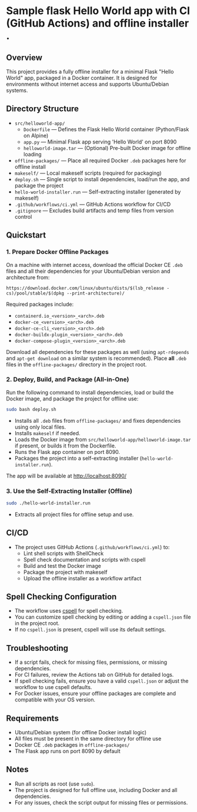 # Sample flask Hello World app with CI (GitHub Actions) and offline installer .

## Overview

This project provides a fully offline installer for a minimal Flask "Hello World" app, packaged in a Docker container. It is designed for environments without internet access and supports Ubuntu/Debian systems.

## Directory Structure

- `src/helloworld-app/`
  - `Dockerfile` — Defines the Flask Hello World container (Python/Flask on Alpine)
  - `app.py` — Minimal Flask app serving 'Hello World' on port 8090
  - `helloworld-image.tar` — (Optional) Pre-built Docker image for offline loading
- `offline-packages/` — Place all required Docker `.deb` packages here for offline install
- `makeself/` — Local makeself scripts (required for packaging)
- `deploy.sh` — Single script to install dependencies, load/run the app, and package the project
- `hello-world-installer.run` — Self-extracting installer (generated by makeself)
- `.github/workflows/ci.yml` — GitHub Actions workflow for CI/CD
- `.gitignore` — Excludes build artifacts and temp files from version control

## Quickstart

### 1. Prepare Docker Offline Packages

On a machine with internet access, download the official Docker CE `.deb` files and all their dependencies for your Ubuntu/Debian version and architecture from:

```
https://download.docker.com/linux/ubuntu/dists/$(lsb_release -cs)/pool/stable/$(dpkg --print-architecture)/ 
```

Required packages include:
- `containerd.io_<version>_<arch>.deb`
- `docker-ce_<version>_<arch>.deb`
- `docker-ce-cli_<version>_<arch>.deb`
- `docker-buildx-plugin_<version>_<arch>.deb`
- `docker-compose-plugin_<version>_<arch>.deb`

Download all dependencies for these packages as well (using `apt-rdepends` and `apt-get download` on a similar system is recommended). Place **all** `.deb` files in the `offline-packages/` directory in the project root.

### 2. Deploy, Build, and Package (All-in-One)

Run the following command to install dependencies, load or build the Docker image, and package the project for offline use:

```sh
sudo bash deploy.sh
```
- Installs all `.deb` files from `offline-packages/` and fixes dependencies using only local files.
- Installs `makeself` if needed.
- Loads the Docker image from `src/helloworld-app/helloworld-image.tar` if present, or builds it from the Dockerfile.
- Runs the Flask app container on port 8090.
- Packages the project into a self-extracting installer (`hello-world-installer.run`).

The app will be available at [http://localhost:8090/](http://localhost:8090/)

### 3. Use the Self-Extracting Installer (Offline)

```sh
sudo ./hello-world-installer.run
```
- Extracts all project files for offline setup and use.

## CI/CD

- The project uses GitHub Actions (`.github/workflows/ci.yml`) to:
  - Lint shell scripts with ShellCheck
  - Spell check documentation and scripts with cspell
  - Build and test the Docker image
  - Package the project with makeself
  - Upload the offline installer as a workflow artifact

## Spell Checking Configuration

- The workflow uses [cspell](https://cspell.org/) for spell checking.
- You can customize spell checking by editing or adding a `cspell.json` file in the project root.
- If no `cspell.json` is present, cspell will use its default settings.

## Troubleshooting

- If a script fails, check for missing files, permissions, or missing dependencies.
- For CI failures, review the Actions tab on GitHub for detailed logs.
- If spell checking fails, ensure you have a valid `cspell.json` or adjust the workflow to use cspell defaults.
- For Docker issues, ensure your offline packages are complete and compatible with your OS version.

## Requirements

- Ubuntu/Debian system (for offline Docker install logic)
- All files must be present in the same directory for offline use
- Docker CE `.deb` packages in `offline-packages/`
- The Flask app runs on port 8090 by default

## Notes

- Run all scripts as root (use `sudo`).
- The project is designed for full offline use, including Docker and all dependencies.
- For any issues, check the script output for missing files or permissions.